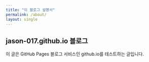 ```yaml
---
title: "이 블로그 설명서"
permalink: /about/
layout: single
---
```


## jason-017.github.io 블로그

이 글은 GitHub Pages 블로그 서비스인 github.io를 테스트하는 글입니다.
